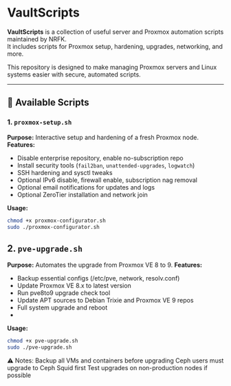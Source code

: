 # VaultScripts

**VaultScripts** is a collection of useful server and Proxmox automation scripts maintained by NRFK.  
It includes scripts for Proxmox setup, hardening, upgrades, networking, and more.  

This repository is designed to make managing Proxmox servers and Linux systems easier with secure, automated scripts.

---

## 🔹 Available Scripts

### 1. `proxmox-setup.sh`
**Purpose:** Interactive setup and hardening of a fresh Proxmox node.  
**Features:**
- Disable enterprise repository, enable no-subscription repo  
- Install security tools (`fail2ban`, `unattended-upgrades`, `logwatch`)  
- SSH hardening and sysctl tweaks  
- Optional IPv6 disable, firewall enable, subscription nag removal  
- Optional email notifications for updates and logs  
- Optional ZeroTier installation and network join  

**Usage:**
```bash
chmod +x proxmox-configurator.sh
sudo ./proxmox-configurator.sh
```

## 2. `pve-upgrade.sh`
**Purpose:** Automates the upgrade from Proxmox VE 8 to 9.
**Features:**
- Backup essential configs (/etc/pve, network, resolv.conf)
- Update Proxmox VE 8.x to latest version
- Run pve8to9 upgrade check tool
- Update APT sources to Debian Trixie and Proxmox VE 9 repos
- Full system upgrade and reboot
- 
**Usage:**
```bash
chmod +x pve-upgrade.sh
sudo ./pve-upgrade.sh
```

⚠️ Notes:
Backup all VMs and containers before upgrading
Ceph users must upgrade to Ceph Squid first
Test upgrades on non-production nodes if possible

